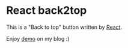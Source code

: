 # React back2top 

This is a "Back to top" button written by [React](http://facebook.github.io/react/index.html).

Enjoy [demo](http://sunzhongwei.com/write-my-first-react-component-back2top.html) on my blog :)
